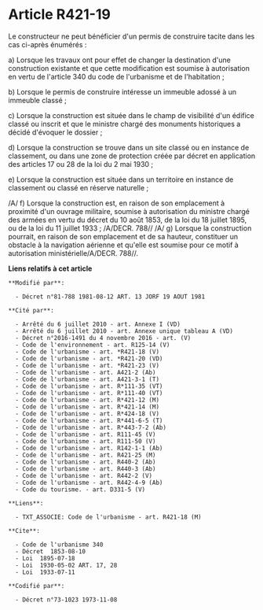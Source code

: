 # Article R421-19

Le constructeur ne peut bénéficier d'un permis de construire tacite dans les cas ci-après énumérés :

a) Lorsque les travaux ont pour effet de changer la destination d'une construction existante et que cette modification est
soumise à autorisation en vertu de l'article 340 du code de l'urbanisme et de l'habitation ;

b) Lorsque le permis de construire intéresse un immeuble adossé à un immeuble classé ;

c) Lorsque la construction est située dans le champ de visibilité d'un édifice classé ou inscrit et que le ministre chargé
des monuments historiques a décidé d'évoquer le dossier ;

d) Lorsque la construction se trouve dans un site classé ou en instance de classement, ou dans une zone de protection créée
par décret en application des articles 17 ou 28 de la loi du 2 mai 1930 ;

e) Lorsque la construction est située dans un territoire en instance de classement ou classé en réserve naturelle ;

/A/ f) Lorsque la construction est, en raison de son emplacement à proximité d'un ouvrage militaire, soumise à autorisation
du ministre chargé des armées en vertu du décret du 10 août 1853, de la loi du 18 juillet 1895, ou de la loi du 11 juillet
1933 ; /A/DECR. 788//    /A/ g) Lorsque la construction pourrait, en raison de son emplacement et de sa hauteur, constituer
un obstacle à la navigation aérienne et qu'elle est soumise pour ce motif à autorisation ministérielle/A/DECR. 788//.

**Liens relatifs à cet article**

	**Modifié par**:

	  - Décret n°81-788 1981-08-12 ART. 13 JORF 19 AOUT 1981

	**Cité par**:

	  - Arrêté du 6 juillet 2010 - art. Annexe I (VD)
	  - Arrêté du 6 juillet 2010 - art. Annexe unique tableau A (VD)
	  - Décret n°2016-1491 du 4 novembre 2016 - art. (V)
	  - Code de l'environnement - art. R125-14 (V)
	  - Code de l'urbanisme - art. *R421-18 (V)
	  - Code de l'urbanisme - art. *R421-20 (VD)
	  - Code de l'urbanisme - art. *R421-23 (V)
	  - Code de l'urbanisme - art. A421-2 (Ab)
	  - Code de l'urbanisme - art. A421-3-1 (T)
	  - Code de l'urbanisme - art. R*111-35 (VT)
	  - Code de l'urbanisme - art. R*111-40 (VT)
	  - Code de l'urbanisme - art. R*421-12 (M)
	  - Code de l'urbanisme - art. R*421-14 (M)
	  - Code de l'urbanisme - art. R*424-18 (V)
	  - Code de l'urbanisme - art. R*441-6-5 (T)
	  - Code de l'urbanisme - art. R*443-7-2 (Ab)
	  - Code de l'urbanisme - art. R111-45 (V)
	  - Code de l'urbanisme - art. R111-50 (V)
	  - Code de l'urbanisme - art. R142-1-1 (Ab)
	  - Code de l'urbanisme - art. R421-25 (M)
	  - Code de l'urbanisme - art. R440-2 (Ab)
	  - Code de l'urbanisme - art. R440-3 (Ab)
	  - Code de l'urbanisme - art. R442-2 (V)
	  - Code de l'urbanisme - art. R442-4-9 (Ab)
	  - Code du tourisme. - art. D331-5 (V)

	**Liens**:

	  - TXT_ASSOCIE: Code de l'urbanisme - art. R421-18 (M)

	**Cite**:

	  - Code de l'urbanisme 340
	  - Décret  1853-08-10
	  - Loi  1895-07-18
	  - Loi  1930-05-02 ART. 17, 28
	  - Loi  1933-07-11

	**Codifié par**:

	  - Décret n°73-1023 1973-11-08
